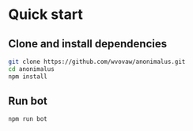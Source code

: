 # Quick start

## Clone and install dependencies

```sh
git clone https://github.com/wvovaw/anonimalus.git
cd anonimalus
npm install
```

## Run bot

```sh
npm run bot
```